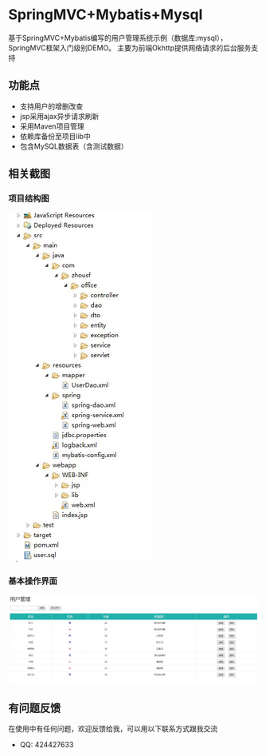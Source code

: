 # SpringMVC+Mybatis+Mysql
基于SpringMVC+Mybatis编写的用户管理系统示例（数据库:mysql），SpringMVC框架入门级别DEMO。
主要为前端Okhttp提供网络请求的后台服务支持  
## 功能点
* 支持用户的增删改查
* jsp采用ajax异步请求刷新
* 采用Maven项目管理
* 依赖库备份至项目lib中
* 包含MySQL数据表（含测试数据）

## 相关截图
### 项目结构图
![](https://github.com/MrZhousf/SpringMVC/blob/master/pic/2.jpg?raw=true)

### 基本操作界面
![](https://github.com/MrZhousf/SpringMVC/blob/master/pic/1.jpg?raw=true)

## 有问题反馈
在使用中有任何问题，欢迎反馈给我，可以用以下联系方式跟我交流

* QQ: 424427633

